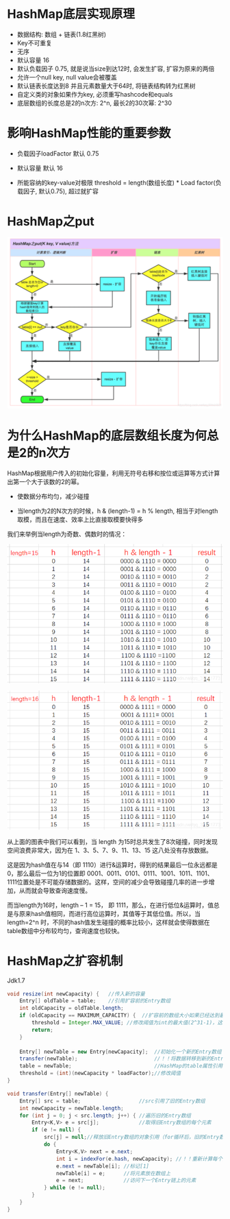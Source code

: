 # HashMap底层实现原理

- 数据结构: 数组 + 链表(1.8红黑树)
- Key不可重复
- 无序
- 默认容量 16
- 默认负载因子 0.75, 就是说当size到达12时, 会发生扩容, 扩容为原来的两倍
- 允许一个null key, null value会被覆盖
- 默认链表长度达到8 并且元素数量大于64时, 将链表结构转为红黑树
- 自定义类的对象如果作为key, 必须重写hashcode和equals
- 底层数组的长度总是2的n次方: 2^n, 最长2的30次幂:  2^30


# 影响HashMap性能的重要参数

- 负载因子loadFactor  默认 0.75

- 默认容量 默认 16
- 所能容纳的key-value对极限 threshold = length(数组长度) * Load factor(负载因子, 默认0.75), 超过就扩容

# HashMap之put

![HashMap.put()](../../../assets/20200618150149962.png)
# 为什么HashMap的底层数组长度为何总是2的n次方

HashMap根据用户传入的初始化容量，利用无符号右移和按位或运算等方式计算出第一个大于该数的2的幂。

- 使数据分布均匀，减少碰撞

- 当length为2的N次方的时候，h & (length-1) = h % length, 相当于对length取模，而且在速度、效率上比直接取模要快得多

我们来举例当length为奇数、偶数时的情况：

![当容量length为奇数时](../../../assets/20200618150805100.png)

![当容量length为偶数时](../../../assets/watermark,type_ZmFuZ3poZW5naGVpdGk,shadow_10,text_aHR0cHM6Ly9ibG9nLmNzZG4ubmV0L3FxXzM3MTQxNzcz,size_16,color_FFFFFF,t_70-20221229104123242.png)

从上面的图表中我们可以看到，当 length 为15时总共发生了8次碰撞，同时发现空间浪费非常大，因为在 1、3、5、7、9、11、13、15 这八处没有存放数据。

这是因为hash值在与14（即 1110）进行&运算时，得到的结果最后一位永远都是0，那么最后一位为1的位置即 0001、0011、0101、0111、1001、1011、1101、1111位置处是不可能存储数据的。这样，空间的减少会导致碰撞几率的进一步增加，从而就会导致查询速度慢。

而当length为16时，length – 1 = 15， 即 1111，那么，在进行低位&运算时，值总是与原来hash值相同，而进行高位运算时，其值等于其低位值。所以，当 length=2^n 时，不同的hash值发生碰撞的概率比较小，这样就会使得数据在table数组中分布较均匀，查询速度也较快。

# HashMap之扩容机制

Jdk1.7

```java
void resize(int newCapacity) {   //传入新的容量
    Entry[] oldTable = table;    //引用扩容前的Entry数组
    int oldCapacity = oldTable.length;         
    if (oldCapacity == MAXIMUM_CAPACITY) {  //扩容前的数组大小如果已经达到最大(2^30)了
        threshold = Integer.MAX_VALUE; //修改阈值为int的最大值(2^31-1)，这样以后就不会扩容了
        return;
    }
 
    Entry[] newTable = new Entry[newCapacity];  //初始化一个新的Entry数组
    transfer(newTable);                         //！！将数据转移到新的Entry数组里
    table = newTable;                           //HashMap的table属性引用新的Entry数组
    threshold = (int)(newCapacity * loadFactor);//修改阈值
}
```

```java
void transfer(Entry[] newTable) {
    Entry[] src = table;                   //src引用了旧的Entry数组
    int newCapacity = newTable.length;
    for (int j = 0; j < src.length; j++) { //遍历旧的Entry数组
        Entry<K,V> e = src[j];             //取得旧Entry数组的每个元素
        if (e != null) {
            src[j] = null;//释放旧Entry数组的对象引用（for循环后，旧的Entry数组不再引用任何对象）
            do {
                Entry<K,V> next = e.next;
                int i = indexFor(e.hash, newCapacity); //！！重新计算每个元素在数组中的位置
                e.next = newTable[i]; //标记[1]
                newTable[i] = e;      //将元素放在数组上
                e = next;             //访问下一个Entry链上的元素
            } while (e != null);
        }
    }
} 
```

